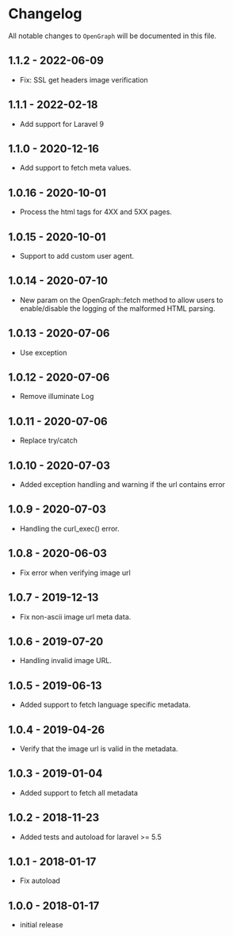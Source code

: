 # Changelog

All notable changes to `OpenGraph` will be documented in this file.

## 1.1.2 - 2022-06-09
- Fix: SSL get headers image verification

## 1.1.1 - 2022-02-18
- Add support for Laravel 9

## 1.1.0 - 2020-12-16
- Add support to fetch meta values.

## 1.0.16 - 2020-10-01
- Process the html tags for 4XX and 5XX pages.

## 1.0.15 - 2020-10-01
- Support to add custom user agent.

## 1.0.14 - 2020-07-10
- New param on the OpenGraph::fetch method to allow users to enable/disable the logging of the malformed HTML parsing.

## 1.0.13 - 2020-07-06
- Use exception

## 1.0.12 - 2020-07-06
- Remove illuminate Log

## 1.0.11 - 2020-07-06
- Replace try/catch

## 1.0.10 - 2020-07-03
- Added exception handling and warning if the url contains error

## 1.0.9 - 2020-07-03

- Handling the curl_exec() error.

## 1.0.8 - 2020-06-03

- Fix error when verifying image url

## 1.0.7 - 2019-12-13

- Fix non-ascii image url meta data.

## 1.0.6 - 2019-07-20

- Handling invalid image URL.

## 1.0.5 - 2019-06-13

- Added support to fetch language specific metadata.

## 1.0.4 - 2019-04-26

- Verify that the image url is valid in the metadata.

## 1.0.3 - 2019-01-04

- Added support to fetch all metadata

## 1.0.2 - 2018-11-23

- Added tests and autoload for laravel >= 5.5

## 1.0.1 - 2018-01-17

- Fix autoload

## 1.0.0 - 2018-01-17

- initial release
